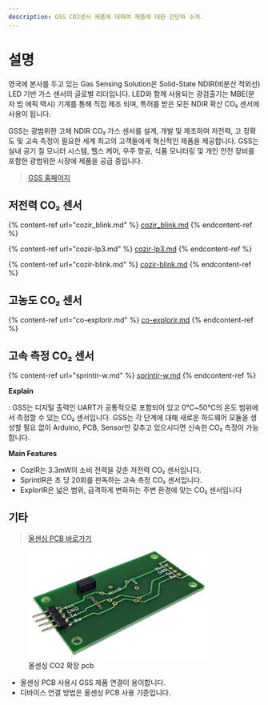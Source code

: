 ```yaml
---
description: GSS CO2센서 제품에 대하여 제품에 대한 간단하 소개.
---
```


# 설명

영국에 본사를 두고 있는 Gas Sensing Solution은 Solid-State NDIR(비분산 적외선) LED 기반 가스 센서의 글로벌 리더입니다. LED와 함께 사용되는 광검출기는 MBE(분자 빔 에픽 택시) 기계를 통해 직접 제조 되며, 특허를 받은 모든 NDIR 확산 CO₂ 센서에 사용이 됩니다.

GSS는 광범위한 고체 NDIR CO₂ 가스 센서를 설계, 개발 및 제조하여 저전력, 고 정확도 및 고속 측정이 필요한 세계 최고의 고객들에게 혁신적인 제품을 제공합니다. GSS는 실내 공기 질 모니터 시스템, 헬스 케어, 우주 항공, 식품 모니터링 및 개인 안전 장비를 포함한 광범위한 시장에 제품을 공급 중입니다.

> [GSS 홈페이지](https://www.gassensing.co.uk/)

## 저전력 CO₂ 센서

{% content-ref url="cozir_blink.md" %}
[cozir\_blink.md](cozir\_blink.md)
{% endcontent-ref %}

{% content-ref url="cozir-lp3.md" %}
[cozir-lp3.md](cozir-lp3.md)
{% endcontent-ref %}

{% content-ref url="cozir-blink.md" %}
[cozir-blink.md](cozir-blink.md)
{% endcontent-ref %}

## 고농도 CO₂ 센서

{% content-ref url="co-explorir.md" %}
[co-explorir.md](co-explorir.md)
{% endcontent-ref %}

## 고속 측정 CO₂ 센서

{% content-ref url="sprintir-w.md" %}
[sprintir-w.md](sprintir-w.md)
{% endcontent-ref %}


**Explain**

: GSS는 디지털 출력인 UART가 공통적으로 포함되어 있고 0℃\~50℃의 온도 범위에서 측정할 수 있는 CO₂ 센서입니다. GSS는 각 단계에 대해 새로운 하드웨어 모듈을 생성할 필요 없이 Arduino, PCB, Sensor만 갖추고 있으시다면 신속한 CO₂ 측정이 가능합니다.

**Main Features**

* CozIR는 3.3mW의 소비 전력을 갖춘 저전력 CO₂ 센서입니다.
* SprintIR은 초 당 20회를 판독하는 고속 측정 CO₂ 센서입니다.
* ExplorIR은 넓은 범위, 급격하게 변화하는 주변 환경에 맞는 CO₂ 센서입니다

## 기타

> [올센싱 PCB 바로가기](https://allsensing.com/product/detail.html?product\_no=1171\&cate\_no=65\&display\_group=1)

<figure><img src="image/Allsensingpcb.png" alt="Allsensing pcb" width="363"><figcaption>올센싱 CO2 확장 pcb</figcaption></figure>

* 올센싱 PCB 사용시 GSS 제품 연결이 용이합니다.
* 디바이스 연결 방법은 올센싱 PCB 사용 기준입니다.
